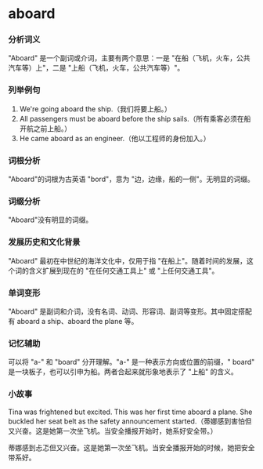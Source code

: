 # aboard

### 分析词义

  

"Aboard" 是一个副词或介词，主要有两个意思：一是 "在船（飞机，火车，公共汽车等）上"，二是 "上船（飞机，火车，公共汽车等）"。

  

### 列举例句

  

1.  We're going aboard the ship.（我们将要上船。）
2.  All passengers must be aboard before the ship sails.（所有乘客必须在船开航之前上船。）
3.  He came aboard as an engineer.（他以工程师的身份加入。）

  

### 词根分析

  

"Aboard"的词根为古英语 "bord"，意为 "边，边缘，船的一侧"。无明显的词缀。

  

### 词缀分析

  

"Aboard"没有明显的词缀。

  

### 发展历史和文化背景

  

"Aboard" 最初在中世纪的海洋文化中，仅用于指 "在船上"。随着时间的发展，这个词的含义扩展到现在的 "在任何交通工具上" 或 "上任何交通工具"。

  

### 单词变形

  

"Aboard" 是副词和介词，没有名词、动词、形容词、副词等变形。其中固定搭配有 aboard a ship、aboard the plane 等。

  

### 记忆辅助

  

可以将 "a-" 和 "board" 分开理解。"a-" 是一种表示方向或位置的前缀，" board" 是一块板子，也可以引申为船。两者合起来就形象地表示了 "上船" 的含义。

  

### 小故事

  

Tina was frightened but excited. This was her first time aboard a plane. She buckled her seat belt as the safety announcement started.（蒂娜感到害怕但又兴奋。这是她第一次坐飞机。当安全播报开始时，她系好安全带。）

  

蒂娜感到忐忑但又兴奋。这是她第一次坐飞机。当安全播报开始的时候，她把安全带系好。
